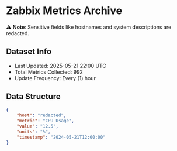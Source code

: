 # Zabbix Metrics Archive

⚠️ **Note**: Sensitive fields like hostnames and system descriptions are redacted.

## Dataset Info
- Last Updated: 2025-05-21 22:00 UTC
- Total Metrics Collected: 992
- Update Frequency: Every (1) hour

## Data Structure
```json
{
    "host": "redacted",
    "metric": "CPU Usage",
    "value": "12.5",
    "units": "%",
    "timestamp": "2024-05-21T12:00:00"
}
```
